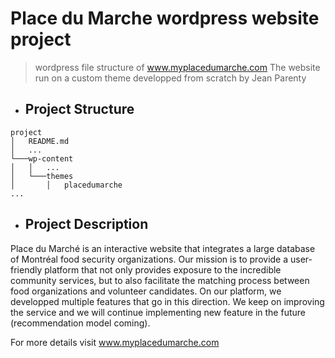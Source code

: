 # Place du Marche wordpress website project
> wordpress file structure of www.myplacedumarche.com 
> The website run on a custom theme developped from scratch by Jean Parenty
- ## Project Structure

```
project
│   README.md
│   ... 
└───wp-content
│   │   ...
│   └───themes
│       │   placedumarche   
...
```

- ## Project Description

Place du Marché is an interactive website that integrates a large database of Montréal food security organizations. Our mission is to provide a user-friendly platform that not only provides exposure to the incredible community services, but to also facilitate the matching process between food organizations and volunteer candidates.
On our platform, we developped multiple features that go in this direction.
We keep on improving the service and we will continue implementing new feature in the future (recommendation model coming).

For more details visit www.myplacedumarche.com

